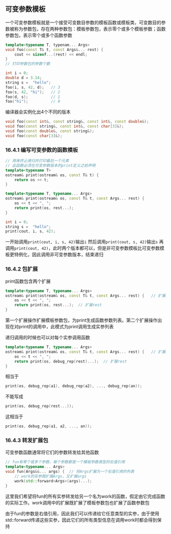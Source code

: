 ## 可变参数模板

一个可变参数模板就是一个接受可变数目参数的模板函数或模板类，可变数目的参数被称为参数包，存在两种参数包：模板参数包，表示零个或多个模板参数；函数参数包，表示零个或多个函数参数

```cpp
template<typename T, typenam... Args>
void foo(const T& t, const Args&... rest) {
    cout << sizeof...(rest) << endl;
}
// 打印参数包的参数个数
```

```cpp
int i = 0;
double d = 3.14;
string s =  "hello";
foo(i, s, 42, d);   // 3
foo(s, 42, "hi");   // 2
foo(d, s);          // 1
foo("hi");          // 0
```

编译器会实例化出4个不同的版本

```cpp
void foo(const int&, const string&, const int&, const double&);
void foo(const string&, const int&, const char[3]&);
void foo(const double&, const string&);
void foo(const char[3]&);
```

### 16.4.1 编写可变参数的函数模板

```cpp
// 用来终止递归并打印最后一个元素
// 此函数必须在可变参数版本的print定义之前声明
template<typename T>
ostream& print(ostream& os, const T& t) {
    return os << t;
}

template<typename T, typename... Args>
ostream& print(ostream& os, const T& t, const Args... rest) {
    os << t << ", ";
    return print(os, rest...);
}

int i = 0;
string s =  "hello";
print(cout, i, s, 42);
```

一开始调用`print(cout, i, s, 42)`输出`i`
然后调用`print(cout, s, 42)`输出`s`
再调用`print(cout, 42)`，此时两个版本都可以，但是非可变参数模板比可变参数模板更特例化，因此调用非可变参数版本，结束递归

### 16.4.2 包扩展

print函数包含两个扩展

```cpp
template<typename T, typename... Args>
ostream& print(ostream& os, const T& t, const Args... rest) {   // 扩展Args
    os << t << ", ";
    return print(os, rest...);  // 扩展rest
}
```

第一个扩展操作扩展模板参数包，为print生成函数参数列表。第二个扩展操作出现在对print的调用中，此模式为print调用生成实参列表

递归调用的时候也可以对每个实参调用函数

```cpp
template<typename T, typename... Args>
ostream& print(ostream& os, const T& t, const Args... rest) {   // 扩展Args
    os << t << ", ";
    return print(os, debug_rep(rest)...);  // 扩展rest
}
```
相当于
```cpp
print(os, debug_rep(a1), debug_rep(a2), ..., debug_rep(an));
```

不能写成
```cpp
print(os, debug_rep(rest...));
```

这相当于
```cpp
print(os, debug_rep(a1, a2, ..., an));
```

### 16.4.3 转发扩展包

可变参数函数通常将它们的参数转发给其他函数

```cpp
// fun有零个或多个参数，每个参数都是一个模板参数类型的右值引用
template<typename... Args>
void fun(Args&&... args) {  // 将Args扩展为一个右值引用的列表
    // work的实参既扩展Args，又扩展args
    work(std::forward<Args>(args)...);
}
```

这里我们希望将fun的所有实参转发给另一个名为work的函数，假定由它完成函数的实际工作。work调用中的扩展既扩展了模板参数包也扩展了函数参数包

由于fun的参数是右值引用，因此我们可以传递给它任意类型的实参，由于使用std::forward传递这些实参，因此它们的所有类型信息在调用work时都会得到保持